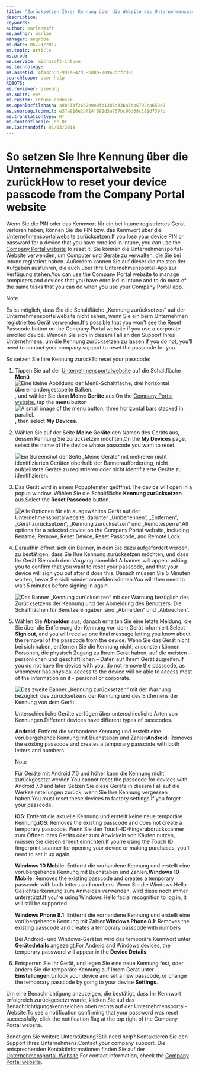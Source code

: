 ```yaml
---
title: "Zurücksetzen Ihrer Kennung über die Website des Unternehmensportals | Microsoft-Dokumentation"
description: 
keywords: 
author: barlanmsft
ms.author: barlan
manager: angrobe
ms.date: 06/23/2017
ms.topic: article
ms.prod: 
ms.service: microsoft-intune
ms.technology: 
ms.assetid: 4fa3255b-9d1e-42d5-bd8b-70963dcf2d86
searchScope: User help
ROBOTS: 
ms.reviewer: jieyang
ms.suite: ems
ms.custom: intune-enduser
ms.openlocfilehash: a8b433f26b2e0e8fb1385a336a5bb5792ca659e9
ms.sourcegitcommit: e37e916e2bf14f092d3a767bc90d68c181d739fb
ms.translationtype: HT
ms.contentlocale: de-DE
ms.lasthandoff: 01/03/2018
---
```

# <a name="how-to-reset-your-device-passcode-from-the-company-portal-website"></a><span data-ttu-id="8a38c-102">So setzen Sie Ihre Kennung über die Unternehmensportalwebsite zurück</span><span class="sxs-lookup"><span data-stu-id="8a38c-102">How to reset your device passcode from the Company Portal website</span></span>

<span data-ttu-id="8a38c-103">Wenn Sie die PIN oder das Kennwort für ein bei Intune registriertes Gerät verloren haben, können Sie die PIN bzw. das Kennwort über die [Unternehmensportalwebsite](https://portal.manage.microsoft.com#HelpDeskDialog) zurücksetzen.</span><span class="sxs-lookup"><span data-stu-id="8a38c-103">If you lose your device PIN or password for a device that you have enrolled in Intune, you can use the [Company Portal website](https://portal.manage.microsoft.com#HelpDeskDialog) to reset it.</span></span> <span data-ttu-id="8a38c-104">Sie können die Unternehmensportal-Website verwenden, um Computer und Geräte zu verwalten, die Sie bei Intune registriert haben. Außerdem können Sie auf dieser die meisten der Aufgaben ausführen, die auch über Ihre Unternehmensportal-App zur Verfügung stehen.</span><span class="sxs-lookup"><span data-stu-id="8a38c-104">You can use the Company Portal website to manage computers and devices that you have enrolled in Intune and to do most of the same tasks that you can do when you use your Company Portal app.</span></span>

> [!NOTE]
> <span data-ttu-id="8a38c-105">Es ist möglich, dass Sie die Schaltfläche „Kennung zurücksetzen“ auf der Unternehmensportalwebsite nicht sehen, wenn Sie ein beim Unternehmen registriertes Gerät verwenden.</span><span class="sxs-lookup"><span data-stu-id="8a38c-105">It's possible that you won't see the Reset Passcode button on the Company Portal website if you use a corporate enrolled device.</span></span> <span data-ttu-id="8a38c-106">Wenden Sie sich in diesem Fall an den Support Ihres Unternehmens, um die Kennung zurücksetzen zu lassen.</span><span class="sxs-lookup"><span data-stu-id="8a38c-106">If you do not, you'll need to contact your company support to reset the passcode for you.</span></span>

<span data-ttu-id="8a38c-107">So setzen Sie Ihre Kennung zurück</span><span class="sxs-lookup"><span data-stu-id="8a38c-107">To reset your passcode:</span></span>

1. <span data-ttu-id="8a38c-108">Tippen Sie auf der [Unternehmensportalwebsite](https://portal.manage.microsoft.com#HelpDeskDialog) auf die Schaltfläche __Menü__ ![Eine kleine Abbildung der Menü-Schaltfläche, drei horizontal übereinandergestapelte Balken.](/intune/media/CP_hamburger_menu.png), und wählen Sie dann __Meine Geräte__ aus.</span><span class="sxs-lookup"><span data-stu-id="8a38c-108">On the [Company Portal website](https://portal.manage.microsoft.com#HelpDeskDialog), tap the __menu__ button ![A small image of the menu button, three horizontal bars stacked in parallel.](/intune/media/CP_hamburger_menu.png), then select __My Devices__.</span></span>

2. <span data-ttu-id="8a38c-109">Wählen Sie auf der Seite __Meine Geräte__ den Namen des Geräts aus, dessen Kennung Sie zurücksetzen möchten.</span><span class="sxs-lookup"><span data-stu-id="8a38c-109">On the __My Devices__ page, select the name of the device whose passcode you want to reset.</span></span>

   ![Ein Screenshot der Seite „Meine Geräte“ mit mehreren nicht identifizierten Geräten oberhalb der Banneraufforderung, nicht aufgelistete Geräte zu registrieren oder nicht identifizierte Geräte zu identifizieren.](./media/macOS_enroll_002_tap_here_banner.png)

3. <span data-ttu-id="8a38c-111">Das Gerät wird in einem Popupfenster geöffnet.</span><span class="sxs-lookup"><span data-stu-id="8a38c-111">The device will open in a popup window.</span></span> <span data-ttu-id="8a38c-112">Wählen Sie die Schaltfläche **Kennung zurücksetzen** aus.</span><span class="sxs-lookup"><span data-stu-id="8a38c-112">Select the **Reset Passcode** button.</span></span>

   ![<span data-ttu-id="8a38c-113">Alle Optionen für ein ausgewähltes Gerät auf der Unternehmensportalwebsite, darunter „Umbenennen“, „Entfernen“, „Gerät zurücksetzen“, „Kennung zurücksetzen“ und „Remotesperre“.</span><span class="sxs-lookup"><span data-stu-id="8a38c-113">All options for a selected device on the Company Portal website, including Rename, Remove, Reset Device, Reset Passcode, and Remote Lock.</span></span> ](./media/iwp-screen-with-all-options.png)

4. <span data-ttu-id="8a38c-114">Daraufhin öffnet sich ein Banner, in dem Sie dazu aufgefordert werden, zu bestätigen, dass Sie Ihre Kennung zurücksetzen möchten, und dass Ihr Gerät Sie nach dem Vorgang abmeldet.</span><span class="sxs-lookup"><span data-stu-id="8a38c-114">A banner will appear asking you to confirm that you want to reset your passcode, and that your device will sign you out after it does this.</span></span> <span data-ttu-id="8a38c-115">Danach müssen Sie 5 Minuten warten, bevor Sie sich wieder anmelden können.</span><span class="sxs-lookup"><span data-stu-id="8a38c-115">You will then need to wait 5 minutes before signing in again.</span></span>

   ![Das Banner „Kennung zurücksetzen“ mit der Warnung bezüglich des Zurücksetzens der Kennung und der Abmeldung des Benutzers. Die Schaltflächen für Benutzereingaben sind „Abmelden“ und „Abbrechen“.](./media/iwp-reset-passcode-popup.png)

5. <span data-ttu-id="8a38c-117">Wählen Sie **Abmelden** aus; danach erhalten Sie eine letzte Meldung, die Sie über die Entfernung der Kennung von dem Gerät informiert.</span><span class="sxs-lookup"><span data-stu-id="8a38c-117">Select **Sign out**, and you will receive one final message letting you know about the removal of the passcode from the device.</span></span> <span data-ttu-id="8a38c-118">Wenn Sie das Gerät nicht bei sich haben, entfernen Sie die Kennung nicht; ansonsten können Personen, die physisch Zugang zu Ihrem Gerät haben, auf die meisten – persönlichen und geschäftlichen – Daten auf Ihrem Gerät zugreifen.</span><span class="sxs-lookup"><span data-stu-id="8a38c-118">If you do not have the device with you, do not remove the passcode, as whomever has physical access to the device will be able to access most of the information on it - personal or corporate.</span></span> 

   ![Das zweite Banner „Kennung zurücksetzen“ mit der Warnung bezüglich des Zurücksetzens der Kennung und des Entfernens der Kennung von dem Gerät.](./media/iwp-reset-passcode-2nd-popup.png)

   <span data-ttu-id="8a38c-121">Unterschiedliche Geräte verfügen über unterschiedliche Arten von Kennungen.</span><span class="sxs-lookup"><span data-stu-id="8a38c-121">Different devices have different types of passcodes.</span></span>

   <span data-ttu-id="8a38c-122">**Android**: Entfernt die vorhandene Kennung und erstellt eine vorübergehende Kennung mit Buchstaben und Zahlen</span><span class="sxs-lookup"><span data-stu-id="8a38c-122">**Android**: Removes the existing passcode and creates a temporary passcode with both letters and numbers</span></span> 
  
   > [!NOTE]
   > <span data-ttu-id="8a38c-123">Für Geräte mit Android 7.0 und höher kann die Kennung nicht zurückgesetzt werden.</span><span class="sxs-lookup"><span data-stu-id="8a38c-123">You cannot reset the passcode for devices with Android 7.0 and later.</span></span> <span data-ttu-id="8a38c-124">Setzen Sie diese Geräte in diesem Fall auf die Werkseinstellungen zurück, wenn Sie Ihre Kennung vergessen haben.</span><span class="sxs-lookup"><span data-stu-id="8a38c-124">You must reset these devices to factory settings if you forget your passcode.</span></span>

   <span data-ttu-id="8a38c-125">**iOS**: Entfernt die aktuelle Kennung und erstellt keine neue temporäre Kennung.</span><span class="sxs-lookup"><span data-stu-id="8a38c-125">**iOS**: Removes the existing passcode and does not create a temporary passcode.</span></span> <span data-ttu-id="8a38c-126">Wenn Sie den Touch-ID-Fingerabdruckscanner zum Öffnen Ihres Geräts oder zum Abwickeln von Käufen nutzen, müssen Sie diesen erneut einrichten.</span><span class="sxs-lookup"><span data-stu-id="8a38c-126">If you're using the Touch ID fingerprint         scanner for opening your device or making purchases, you'll need to set it up again.</span></span>

   <span data-ttu-id="8a38c-127">**Windows 10 Mobile**: Entfernt die vorhandene Kennung und erstellt eine vorübergehende Kennung mit Buchstaben und Zahlen.</span><span class="sxs-lookup"><span data-stu-id="8a38c-127">**Windows 10 Mobile**: Removes the existing passcode and creates a temporary passcode with both letters and numbers.</span></span> <span data-ttu-id="8a38c-128">Wenn Sie die Windows Hello-Gesichtserkennung zum Anmelden verwenden, wird diese noch immer unterstützt.</span><span class="sxs-lookup"><span data-stu-id="8a38c-128">If you're        using Windows Hello facial recognition to log in, it will still be supported.</span></span>
    
   <span data-ttu-id="8a38c-129">**Windows Phone 8.1**: Entfernt die vorhandene Kennung und erstellt eine vorübergehende Kennung mit Zahlen</span><span class="sxs-lookup"><span data-stu-id="8a38c-129">**Windows Phone 8.1**: Removes the existing passcode and creates a temporary passcode with numbers</span></span>

   <span data-ttu-id="8a38c-130">Bei Android- und Windows-Geräten wird das temporäre Kennwort unter **Gerätedetails** angezeigt.</span><span class="sxs-lookup"><span data-stu-id="8a38c-130">For Android and Windows devices, the temporary password will appear in the **Device Details**.</span></span> 

6. <span data-ttu-id="8a38c-131">Entsperren Sie Ihr Gerät, und legen Sie eine neue Kennung fest, oder ändern Sie die temporäre Kennung auf Ihrem Gerät unter **Einstellungen**.</span><span class="sxs-lookup"><span data-stu-id="8a38c-131">Unlock your device and set a new passcode, or change the temporary passcode by going to your device **Settings**.</span></span>

<span data-ttu-id="8a38c-132">Um eine Benachrichtigung anzuzeigen, die bestätigt, dass Ihr Kennwort erfolgreich zurückgesetzt wurde, klicken Sie auf das Benachrichtigungskennzeichen oben rechts auf der Unternehmensportal-Website.</span><span class="sxs-lookup"><span data-stu-id="8a38c-132">To see a notification confirming that your password was reset successfully, click the notification flag at the top right of the Company Portal website.</span></span>

<span data-ttu-id="8a38c-133">Benötigen Sie weitere Unterstützung?</span><span class="sxs-lookup"><span data-stu-id="8a38c-133">Still need help?</span></span> <span data-ttu-id="8a38c-134">Kontaktieren Sie den Support Ihres Unternehmens.</span><span class="sxs-lookup"><span data-stu-id="8a38c-134">Contact your company support.</span></span> <span data-ttu-id="8a38c-135">Die entsprechenden Kontaktinformationen finden Sie auf der [Unternehmensportal-Website](https://portal.manage.microsoft.com#HelpDeskDialog).</span><span class="sxs-lookup"><span data-stu-id="8a38c-135">For contact information, check the [Company Portal website](https://portal.manage.microsoft.com#HelpDeskDialog).</span></span>
